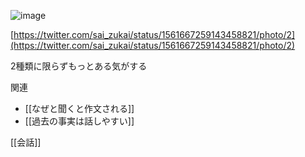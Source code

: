 
![image](https://gyazo.com/f8bc59e20e574a1303d5d46abd113de4/thumb/1000)

[https://twitter.com/sai_zukai/status/1561667259143458821/photo/2](https://twitter.com/sai_zukai/status/1561667259143458821/photo/2)

2種類に限らずもっとある気がする

関連
- [[なぜと聞くと作文される]]
- [[過去の事実は話しやすい]]

[[会話]]
